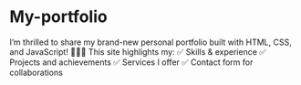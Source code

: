 # My-portfolio
I’m thrilled to share my brand-new personal portfolio built with HTML, CSS, and JavaScript! 👨‍💻✨  This site highlights my: ✅ Skills &amp; experience ✅ Projects and achievements ✅ Services I offer ✅ Contact form for collaborations
